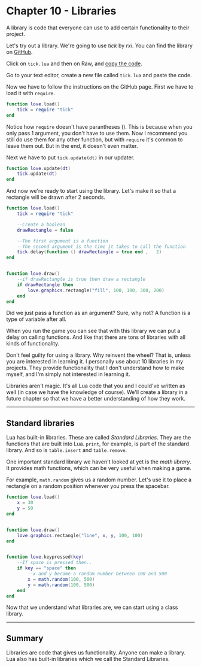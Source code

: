 # Chapter 10 - Libraries

A library is code that everyone can use to add certain functionality to their project.

Let's try out a library. We're going to use *tick* by *rxi*. You can find the library on [GitHub](https://github.com/rxi/tick).

Click on `tick.lua` and then on Raw, and [copy the code](https://raw.githubusercontent.com/rxi/tick/master/tick.lua).

Go to your text editor, create a new file called `tick.lua` and paste the code.

Now we have to follow the instructions on the GitHub page. First we have to load it with `require`.

```lua
function love.load()
	tick = require "tick"
end
```

Notice how `require` doesn't have parantheses (). This is because when you only pass 1 argument, you don't have to use them. Now I recommend you still do use them for any other function, but with `require` it's common to leave them out. But in the end, it doesn't even matter.

Next we have to put `tick.update(dt)` in our updater.

```lua
function love.update(dt)
	tick.update(dt)
end
```

And now we're ready to start using the library. Let's make it so that a rectangle will be drawn after 2 seconds.

```lua
function love.load()
	tick = require "tick"

	--Create a boolean
	drawRectangle = false

	--The first argument is a function
	--The second argument is the time it takes to call the function
	tick.delay(function () drawRectangle = true end ,	2)
end


function love.draw()
	--if drawRectangle is true then draw a rectangle
	if drawRectangle then
		love.graphics.rectangle("fill", 100, 100, 300, 200)
	end
end


```
Did we just pass a function as an argument? Sure, why not? A function is a type of variable after all.

When you run the game  you can see that with this library we can put a delay on calling functions. And like that there are tons of libraries with all kinds of functionality.

Don't feel guilty for using a library. Why reinvent the wheel? That is, unless you are interested in learning it. I personally use about 10 libraries in my projects. They provide functionality that I don't understand how to make myself, and I'm simply not interested in learning it.

Libraries aren't magic. It's all Lua code that you and I could've written as well (in case we have the knowledge of course). We'll create a library in a future chapter so that we have a better understanding of how they work.

___

## Standard libraries

Lua has built-in libraries. These are called *Standard Libraries*. They are the functions that are built into Lua. `print`, for example, is part of the standard library. And so is `table.insert` and `table.remove`.

One important standard library we haven't looked at yet is the *math library*. It provides math functions, which can be very useful when making a game.

For example, `math.random` gives us a random number. Let's use it to place a rectangle on a random position whenever you press the spacebar.

```lua
function love.load()
	x = 30
	y = 50
end


function love.draw()
	love.graphics.rectangle("line", x, y, 100, 100)
end


function love.keypressed(key)
	--If space is pressed then..
	if key == "space" then
		--x and y become a random number between 100 and 500
		x = math.random(100, 500)
		y = math.random(100, 500)
	end
end
```

Now that we understand what libraries are, we can start using a class library.

___

## Summary
Libraries are code that gives us functionality. Anyone can make a library. Lua also has built-in libraries which we call the Standard Libraries.
